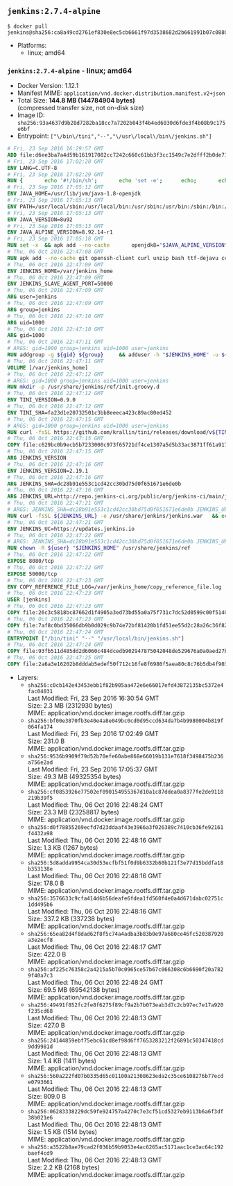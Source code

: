 ## `jenkins:2.7.4-alpine`

```console
$ docker pull jenkins@sha256:ca8a49cd2761ef830e8ec5cb6661f97d3538682d2b661991b07c08807a4bb9ce
```

-	Platforms:
	-	linux; amd64

### `jenkins:2.7.4-alpine` - linux; amd64

-	Docker Version: 1.12.1
-	Manifest MIME: `application/vnd.docker.distribution.manifest.v2+json`
-	Total Size: **144.8 MB (144784904 bytes)**  
	(compressed transfer size, not on-disk size)
-	Image ID: `sha256:93a4637d9b28d7282ba18cc7a7202b043f4b4ed6030d6fde3f4b08b9c175e6bf`
-	Entrypoint: `["\/bin\/tini","--","\/usr\/local\/bin\/jenkins.sh"]`

```dockerfile
# Fri, 23 Sep 2016 16:29:57 GMT
ADD file:d6ee3ba7a4d59b161917082cc7242c660c61bb3f3cc1549c7e2dfff2b0de7104 in / 
# Fri, 23 Sep 2016 17:02:28 GMT
ENV LANG=C.UTF-8
# Fri, 23 Sep 2016 17:02:29 GMT
RUN { 		echo '#!/bin/sh'; 		echo 'set -e'; 		echo; 		echo 'dirname "$(dirname "$(readlink -f "$(which javac || which java)")")"'; 	} > /usr/local/bin/docker-java-home 	&& chmod +x /usr/local/bin/docker-java-home
# Fri, 23 Sep 2016 17:05:12 GMT
ENV JAVA_HOME=/usr/lib/jvm/java-1.8-openjdk
# Fri, 23 Sep 2016 17:05:13 GMT
ENV PATH=/usr/local/sbin:/usr/local/bin:/usr/sbin:/usr/bin:/sbin:/bin:/usr/lib/jvm/java-1.8-openjdk/jre/bin:/usr/lib/jvm/java-1.8-openjdk/bin
# Fri, 23 Sep 2016 17:05:13 GMT
ENV JAVA_VERSION=8u92
# Fri, 23 Sep 2016 17:05:13 GMT
ENV JAVA_ALPINE_VERSION=8.92.14-r1
# Fri, 23 Sep 2016 17:05:18 GMT
RUN set -x 	&& apk add --no-cache 		openjdk8="$JAVA_ALPINE_VERSION" 	&& [ "$JAVA_HOME" = "$(docker-java-home)" ]
# Thu, 06 Oct 2016 22:47:08 GMT
RUN apk add --no-cache git openssh-client curl unzip bash ttf-dejavu coreutils
# Thu, 06 Oct 2016 22:47:09 GMT
ENV JENKINS_HOME=/var/jenkins_home
# Thu, 06 Oct 2016 22:47:09 GMT
ENV JENKINS_SLAVE_AGENT_PORT=50000
# Thu, 06 Oct 2016 22:47:09 GMT
ARG user=jenkins
# Thu, 06 Oct 2016 22:47:09 GMT
ARG group=jenkins
# Thu, 06 Oct 2016 22:47:10 GMT
ARG uid=1000
# Thu, 06 Oct 2016 22:47:10 GMT
ARG gid=1000
# Thu, 06 Oct 2016 22:47:11 GMT
# ARGS: gid=1000 group=jenkins uid=1000 user=jenkins
RUN addgroup -g ${gid} ${group}     && adduser -h "$JENKINS_HOME" -u ${uid} -G ${group} -s /bin/bash -D ${user}
# Thu, 06 Oct 2016 22:47:11 GMT
VOLUME [/var/jenkins_home]
# Thu, 06 Oct 2016 22:47:12 GMT
# ARGS: gid=1000 group=jenkins uid=1000 user=jenkins
RUN mkdir -p /usr/share/jenkins/ref/init.groovy.d
# Thu, 06 Oct 2016 22:47:12 GMT
ENV TINI_VERSION=0.9.0
# Thu, 06 Oct 2016 22:47:12 GMT
ENV TINI_SHA=fa23d1e20732501c3bb8eeeca423c89ac80ed452
# Thu, 06 Oct 2016 22:47:15 GMT
# ARGS: gid=1000 group=jenkins uid=1000 user=jenkins
RUN curl -fsSL https://github.com/krallin/tini/releases/download/v${TINI_VERSION}/tini-static -o /bin/tini && chmod +x /bin/tini   && echo "$TINI_SHA  /bin/tini" | sha1sum -c -
# Thu, 06 Oct 2016 22:47:15 GMT
COPY file:c629bc0b9ecb5b7233000c973f65721df4ce1307a5d5b33ac3871ff61a9172ff in /usr/share/jenkins/ref/init.groovy.d/tcp-slave-agent-port.groovy 
# Thu, 06 Oct 2016 22:47:15 GMT
ARG JENKINS_VERSION
# Thu, 06 Oct 2016 22:47:16 GMT
ENV JENKINS_VERSION=2.19.1
# Thu, 06 Oct 2016 22:47:16 GMT
ARG JENKINS_SHA=dc28b91e553c1cd42cc30bd75d0f651671e6de0b
# Thu, 06 Oct 2016 22:47:16 GMT
ARG JENKINS_URL=http://repo.jenkins-ci.org/public/org/jenkins-ci/main/jenkins-war/2.19.1/jenkins-war-2.19.1.war
# Thu, 06 Oct 2016 22:47:21 GMT
# ARGS: JENKINS_SHA=dc28b91e553c1cd42cc30bd75d0f651671e6de0b JENKINS_URL=http://repo.jenkins-ci.org/public/org/jenkins-ci/main/jenkins-war/2.19.1/jenkins-war-2.19.1.war gid=1000 group=jenkins uid=1000 user=jenkins
RUN curl -fsSL ${JENKINS_URL} -o /usr/share/jenkins/jenkins.war   && echo "${JENKINS_SHA}  /usr/share/jenkins/jenkins.war" | sha1sum -c -
# Thu, 06 Oct 2016 22:47:21 GMT
ENV JENKINS_UC=https://updates.jenkins.io
# Thu, 06 Oct 2016 22:47:22 GMT
# ARGS: JENKINS_SHA=dc28b91e553c1cd42cc30bd75d0f651671e6de0b JENKINS_URL=http://repo.jenkins-ci.org/public/org/jenkins-ci/main/jenkins-war/2.19.1/jenkins-war-2.19.1.war gid=1000 group=jenkins uid=1000 user=jenkins
RUN chown -R ${user} "$JENKINS_HOME" /usr/share/jenkins/ref
# Thu, 06 Oct 2016 22:47:22 GMT
EXPOSE 8080/tcp
# Thu, 06 Oct 2016 22:47:22 GMT
EXPOSE 50000/tcp
# Thu, 06 Oct 2016 22:47:23 GMT
ENV COPY_REFERENCE_FILE_LOG=/var/jenkins_home/copy_reference_file.log
# Thu, 06 Oct 2016 22:47:23 GMT
USER [jenkins]
# Thu, 06 Oct 2016 22:47:23 GMT
COPY file:26c3c5818bc87662d1f4905a3ed73bd55a0a75f731c7dc52d0599c00f51408e9 in /usr/local/bin/jenkins-support 
# Thu, 06 Oct 2016 22:47:23 GMT
COPY file:7af8c0bd35066db9b0d029c9b74e72bf81420b1fd51ee55d2c28a26c36f829dd in /usr/local/bin/jenkins.sh 
# Thu, 06 Oct 2016 22:47:24 GMT
ENTRYPOINT ["/bin/tini" "--" "/usr/local/bin/jenkins.sh"]
# Thu, 06 Oct 2016 22:47:24 GMT
COPY file:93fb511d485dd2d6060c484dcedb902947875042048de529676a0a0aed27b5a3 in /usr/local/bin/plugins.sh 
# Thu, 06 Oct 2016 22:47:25 GMT
COPY file:2a6a3e16202b8dddab5edef50f712c16fe8f6980f5aea80c8c76b5db4f903913 in /usr/local/bin/install-plugins.sh 
```

-	Layers:
	-	`sha256:c0cb142e43453ebb1f82b905aa472e6e66017efd43872135bc5372e4fac04031`  
		Last Modified: Fri, 23 Sep 2016 16:30:54 GMT  
		Size: 2.3 MB (2312930 bytes)  
		MIME: application/vnd.docker.image.rootfs.diff.tar.gzip
	-	`sha256:bf00e3870fb3e40e4a8e049bc0cd0d95ccd634da7b4b9980004b819f064fa174`  
		Last Modified: Fri, 23 Sep 2016 17:02:49 GMT  
		Size: 231.0 B  
		MIME: application/vnd.docker.image.rootfs.diff.tar.gzip
	-	`sha256:9536b9909f79d52b70efe60abe868e66019b131e7618f3498475b236a756e2ad`  
		Last Modified: Fri, 23 Sep 2016 17:05:37 GMT  
		Size: 49.3 MB (49325354 bytes)  
		MIME: application/vnd.docker.image.rootfs.diff.tar.gzip
	-	`sha256:cf0853926e77502ef090154955367d10a1c87ddea0a8377fe2de9118219b39f5`  
		Last Modified: Thu, 06 Oct 2016 22:48:24 GMT  
		Size: 23.3 MB (23258817 bytes)  
		MIME: application/vnd.docker.image.rootfs.diff.tar.gzip
	-	`sha256:d0f78855269ecfd7d23ddaaf43e3966a3f026389c7410cb36fe92161f4432a98`  
		Last Modified: Thu, 06 Oct 2016 22:48:16 GMT  
		Size: 1.3 KB (1267 bytes)  
		MIME: application/vnd.docker.image.rootfs.diff.tar.gzip
	-	`sha256:5d8adda9954ca30d53ecfbf51f0d9b6332b60b121f3e77d15bddfa18b353138e`  
		Last Modified: Thu, 06 Oct 2016 22:48:16 GMT  
		Size: 178.0 B  
		MIME: application/vnd.docker.image.rootfs.diff.tar.gzip
	-	`sha256:3576633c9cfa414d6b56deafe6fdea1fd560f4e0a4d671dabc02751c1dd495b6`  
		Last Modified: Thu, 06 Oct 2016 22:48:16 GMT  
		Size: 337.2 KB (337238 bytes)  
		MIME: application/vnd.docker.image.rootfs.diff.tar.gzip
	-	`sha256:65ea82d4f8dad62f8f5c74a4adba3b83b0e97a680ce46fc520387920a3e2ecf8`  
		Last Modified: Thu, 06 Oct 2016 22:48:17 GMT  
		Size: 422.0 B  
		MIME: application/vnd.docker.image.rootfs.diff.tar.gzip
	-	`sha256:af225c76358c2a4215a5b70c0965ce57b67c066308c6b6690f20a7829f40a7c3`  
		Last Modified: Thu, 06 Oct 2016 22:48:24 GMT  
		Size: 69.5 MB (69542138 bytes)  
		MIME: application/vnd.docker.image.rootfs.diff.tar.gzip
	-	`sha256:49491f852fc2fe8f6275f89cf9a2b7b073eab3d7c2cb97ec7e17a920f235cd68`  
		Last Modified: Thu, 06 Oct 2016 22:48:13 GMT  
		Size: 427.0 B  
		MIME: application/vnd.docker.image.rootfs.diff.tar.gzip
	-	`sha256:24144859ebf75ebc61cd8ef98d6ff7653283212f26891c50347418cd9dd9981d`  
		Last Modified: Thu, 06 Oct 2016 22:48:13 GMT  
		Size: 1.4 KB (1411 bytes)  
		MIME: application/vnd.docker.image.rootfs.diff.tar.gzip
	-	`sha256:560a222fd07b0335d65c01100a21308623eda2c35ce6108276b77ecde0793661`  
		Last Modified: Thu, 06 Oct 2016 22:48:13 GMT  
		Size: 809.0 B  
		MIME: application/vnd.docker.image.rootfs.diff.tar.gzip
	-	`sha256:06283338229dc59fe924757a4270c7e3cf51cd5327eb9113b6a6f3df38b021e6`  
		Last Modified: Thu, 06 Oct 2016 22:48:13 GMT  
		Size: 1.5 KB (1514 bytes)  
		MIME: application/vnd.docker.image.rootfs.diff.tar.gzip
	-	`sha256:a3522b8ae79cad2f036b59b9053e4ac6265ac5171aac1ce3ac64c192baef4cd9`  
		Last Modified: Thu, 06 Oct 2016 22:48:13 GMT  
		Size: 2.2 KB (2168 bytes)  
		MIME: application/vnd.docker.image.rootfs.diff.tar.gzip
